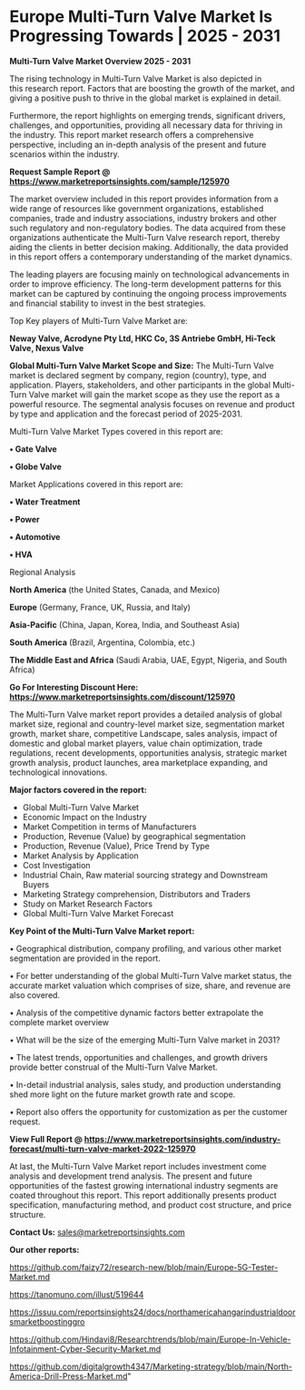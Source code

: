 # Europe Multi-Turn Valve Market Is Progressing Towards | 2025 - 2031

<Strong> Multi-Turn Valve Market Overview 2025 - 2031</strong>

The rising technology in Multi-Turn Valve Market is also depicted in this research report. Factors that are boosting the growth of the market, and giving a positive push to thrive in the global market is explained in detail.

Furthermore, the report highlights on emerging trends, significant drivers, challenges, and opportunities, providing all necessary data for thriving in the industry. This report market research offers a comprehensive perspective, including an in-depth analysis of the present and future scenarios within the industry.

<strong>Request Sample Report @ <a href=https://www.marketreportsinsights.com/sample/125970>https://www.marketreportsinsights.com/sample/125970</a></strong>

The market overview included in this report provides information from a wide range of resources like government organizations, established companies, trade and industry associations, industry brokers and other such regulatory and non-regulatory bodies. The data acquired from these organizations authenticate the Multi-Turn Valve research report, thereby aiding the clients in better decision making. Additionally, the data provided in this report offers a contemporary understanding of the market dynamics.

The leading players are focusing mainly on technological advancements in order to improve efficiency. The long-term development patterns for this market can be captured by continuing the ongoing process improvements and financial stability to invest in the best strategies.

Top Key players of Multi-Turn Valve Market are:

<strong>Neway Valve, Acrodyne Pty Ltd, HKC Co, 3S Antriebe GmbH, Hi-Teck Valve, Nexus Valve</strong>

<strong><b>Global Multi-Turn Valve Market Scope and Size:</b></strong>
The Multi-Turn Valve market is declared segment by company, region (country), type, and application. Players, stakeholders, and other participants in the global Multi-Turn Valve market will gain the market scope as they use the report as a powerful resource. The segmental analysis focuses on revenue and product by type and application and the forecast period of 2025-2031.

Multi-Turn Valve Market Types covered in this report are:

<strong>• Gate Valve

• Globe Valve</strong>

Market Applications covered in this report are:

<strong>• Water Treatment

• Power

• Automotive

• HVA</strong> 

Regional Analysis

<strong>North America</strong> (the United States, Canada, and Mexico)

<strong>Europe</strong> (Germany, France, UK, Russia, and Italy)

<strong>Asia-Pacific</strong> (China, Japan, Korea, India, and Southeast Asia)

<strong>South America</strong> (Brazil, Argentina, Colombia, etc.)

<strong>The Middle East and Africa</strong> (Saudi Arabia, UAE, Egypt, Nigeria, and South Africa)

<strong>Go For Interesting Discount Here: <a href=https://www.marketreportsinsights.com/discount/125970>https://www.marketreportsinsights.com/discount/125970</a></strong>

The Multi-Turn Valve market report provides a detailed analysis of global market size, regional and country-level market size, segmentation market growth, market share, competitive Landscape, sales analysis, impact of domestic and global market players, value chain optimization, trade regulations, recent developments, opportunities analysis, strategic market growth analysis, product launches, area marketplace expanding, and technological innovations.

<strong><b>Major factors covered in the report:</b></strong>
<ul>
  <li>Global Multi-Turn Valve Market </li>
  <li>Economic Impact on the Industry</li>
  <li>Market Competition in terms of Manufacturers</li>
  <li>Production, Revenue (Value) by geographical segmentation</li>
  <li>Production, Revenue (Value), Price Trend by Type</li>
  <li>Market Analysis by Application</li>
  <li>Cost Investigation</li>
  <li>Industrial Chain, Raw material sourcing strategy and Downstream Buyers</li>
  <li>Marketing Strategy comprehension, Distributors and Traders</li>
  <li>Study on Market Research Factors</li>
  <li>Global Multi-Turn Valve Market Forecast</li>
</ul>

<strong><b>Key Point of the Multi-Turn Valve Market report:</b></strong>

• Geographical distribution, company profiling, and various other market segmentation are provided in the report.

• For better understanding of the global Multi-Turn Valve market status, the accurate market valuation which comprises of size, share, and revenue are also covered.

• Analysis of the competitive dynamic factors better extrapolate the complete market overview

• What will be the size of the emerging Multi-Turn Valve market in 2031?

• The latest trends, opportunities and challenges, and growth drivers provide better construal of the Multi-Turn Valve Market.

• In-detail industrial analysis, sales study, and production understanding shed more light on the future market growth rate and scope.

• Report also offers the opportunity for customization as per the customer request.

<strong><b>View Full Report @ <a href=https://www.marketreportsinsights.com/industry-forecast/multi-turn-valve-market-2022-125970>https://www.marketreportsinsights.com/industry-forecast/multi-turn-valve-market-2022-125970</a></b></strong>


At last, the Multi-Turn Valve Market report includes investment come analysis and development trend analysis. The present and future opportunities of the fastest growing international industry segments are coated throughout this report. This report additionally presents product specification, manufacturing method, and product cost structure, and price structure.

<strong>Contact Us:</strong>
sales@marketreportsinsights.com

<strong>Our other reports:</strong>

<a href=https://github.com/faizy72/research-new/blob/main/Europe-5G-Tester-Market.md>https://github.com/faizy72/research-new/blob/main/Europe-5G-Tester-Market.md</a>

<a href=https://tanomuno.com/illust/519644>https://tanomuno.com/illust/519644</a>

<a href=https://issuu.com/reportsinsights24/docs/northamericahangarindustrialdoorsmarketboostinggro>https://issuu.com/reportsinsights24/docs/northamericahangarindustrialdoorsmarketboostinggro</a>

<a href=https://github.com/Hindavi8/Researchtrends/blob/main/Europe-In-Vehicle-Infotainment-Cyber-Security-Market.md>https://github.com/Hindavi8/Researchtrends/blob/main/Europe-In-Vehicle-Infotainment-Cyber-Security-Market.md</a>

<a href=https://github.com/digitalgrowth4347/Marketing-strategy/blob/main/North-America-Drill-Press-Market.md>https://github.com/digitalgrowth4347/Marketing-strategy/blob/main/North-America-Drill-Press-Market.md</a>"
